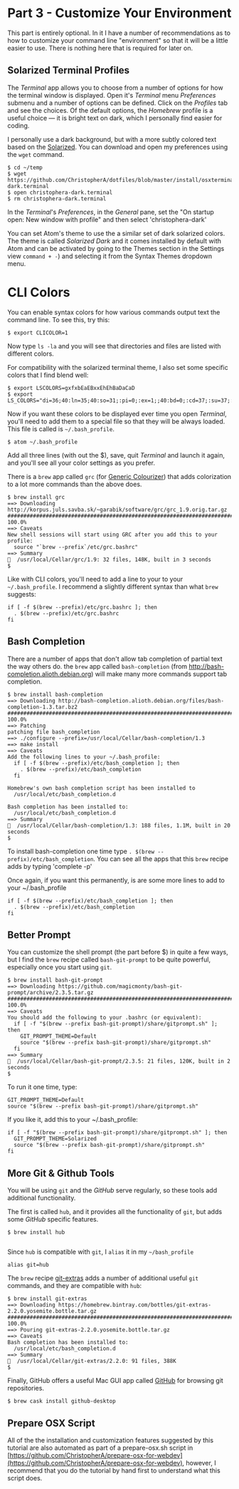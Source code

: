 Part 3 - Customize Your Environment
===================================

This part is entirely optional. In it I have a number of recommendations as to how to customize your command line "environment" so that it will be a little easier to use. There is nothing here that is required for later on.


Solarized Terminal Profiles
---------------------------

The _Terminal_ app allows you to choose from a number of options for how the terminal window is displayed. Open it's _Terminal_ menu _Preferences_ submenu and a number of options can be defined. Click on the _Profiles_ tab and see the choices. Of the default options, the _Homebrew_ profile is a useful choice — it is bright text on dark, which I personally find easier for coding.

I personally use a dark background, but with a more subtly colored text based on the [Solarized](http://ethanschoonover.com/solarized). You can download and open my preferences using the `wget` command.

```
$ cd ~/temp
$ wget https://github.com/ChristopherA/dotfiles/blob/master/install/osxterminal/christophera-dark.terminal
$ open christophera-dark.terminal
$ rm christophera-dark.terminal
```

In the _Terminal_'s _Preferences_, in the _General_ pane, set the "On startup open: New window with profile" and then select 'christophera-dark'

You can set Atom's theme to use the a similar set of dark solarized colors. The theme is called _Solarized Dark_ and it comes installed by default with Atom and can be activated by going to the Themes section in the Settings view `command + -`) and selecting it from the Syntax Themes dropdown menu.

CLI Colors
==========

You can enable syntax colors for how various commands output text the command line. To see this, try this:

```
$ export CLICOLOR=1
```

Now type `ls -la` and you will see that directories and files are listed with different colors.

For compatibility with the solarized terminal theme, I also set some specific colors that I find blend well:

```
$ export LSCOLORS=gxfxbEaEBxxEhEhBaDaCaD
$ export LS_COLORS="di=36;40:ln=35;40:so=31;:pi=0;:ex=1;;40:bd=0;:cd=37;:su=37;:sg=0;:tw=0;:ow=0;:"
```

Now if you want these colors to be displayed ever time you open _Terminal_, you'll need to add them to a special file so that they will be always loaded. This file is called is `~/.bash_profile`.

```
$ atom ~/.bash_profile
```

Add all three lines (with out the $), save, quit _Terminal_ and launch it again, and you'll see all your color settings as you prefer.

There is a `brew` app called `grc` (for [Generic Colourizer](http://kassiopeia.juls.savba.sk/~garabik/software/grc.html)) that adds colorization to a lot more commands than the above does.

```
$ brew install grc
==> Downloading http://korpus.juls.savba.sk/~garabik/software/grc/grc_1.9.orig.tar.gz
######################################################################## 100.0%
==> Caveats
New shell sessions will start using GRC after you add this to your profile:
  source "`brew --prefix`/etc/grc.bashrc"
==> Summary
🍺  /usr/local/Cellar/grc/1.9: 32 files, 148K, built in 3 seconds
$
```

Like with CLI colors, you'll need to add a line to your to your `~/.bash_profile`. I recommend a slightly different syntax than what `brew` suggests:

```
if [ -f $(brew --prefix)/etc/grc.bashrc ]; then
  . $(brew --prefix)/etc/grc.bashrc
fi
```

Bash Completion
---------------

There are a number of apps that don't allow tab completion of partial text the way others do. the `brew` app called `bash-completion` (from http://bash-completion.alioth.debian.org) will make many more commands support tab completion.

```
$ brew install bash-completion
==> Downloading http://bash-completion.alioth.debian.org/files/bash-completion-1.3.tar.bz2
######################################################################## 100.0%
==> Patching
patching file bash_completion
==> ./configure --prefix=/usr/local/Cellar/bash-completion/1.3
==> make install
==> Caveats
Add the following lines to your ~/.bash_profile:
  if [ -f $(brew --prefix)/etc/bash_completion ]; then
    . $(brew --prefix)/etc/bash_completion
  fi

Homebrew's own bash completion script has been installed to
  /usr/local/etc/bash_completion.d

Bash completion has been installed to:
  /usr/local/etc/bash_completion.d
==> Summary
🍺  /usr/local/Cellar/bash-completion/1.3: 188 files, 1.1M, built in 20 seconds
$
```

To install bash-completion one time type `. $(brew --prefix)/etc/bash_completion`. You can see all the apps that this `brew` recipe adds by typing 'complete -p'

Once again, if you want this permanently, is are some more lines to add to your ~/.bash_profile

```
if [ -f $(brew --prefix)/etc/bash_completion ]; then
  . $(brew --prefix)/etc/bash_completion
fi
```

Better Prompt
-------------

You can customize the shell prompt (the part before $) in quite a few ways, but I find the `brew` recipe called `bash-git-prompt` to be quite powerful, especially once you start using `git`.

```
$ brew install bash-git-prompt
==> Downloading https://github.com/magicmonty/bash-git-prompt/archive/2.3.5.tar.gz
######################################################################## 100.0%
==> Caveats
You should add the following to your .bashrc (or equivalent):
  if [ -f "$(brew --prefix bash-git-prompt)/share/gitprompt.sh" ]; then
    GIT_PROMPT_THEME=Default
    source "$(brew --prefix bash-git-prompt)/share/gitprompt.sh"
  fi
==> Summary
🍺  /usr/local/Cellar/bash-git-prompt/2.3.5: 21 files, 120K, built in 2 seconds
$
```

To run it one time, type:

```
GIT_PROMPT_THEME=Default
source "$(brew --prefix bash-git-prompt)/share/gitprompt.sh"
```

If you like it, add this to your ~/.bash_profile:

```
if [ -f "$(brew --prefix bash-git-prompt)/share/gitprompt.sh" ]; then
  GIT_PROMPT_THEME=Solarized
  source "$(brew --prefix bash-git-prompt)/share/gitprompt.sh"
fi
```

More Git & Github Tools
-----------------

You will be using `git` and the _GitHub_ serve regularly, so these tools add additional functionality.

The first is called `hub`, and it provides all the functionality of `git`, but adds some _GitHub_ specific features.

```
$ brew install hub


```

Since `hub` is compatible with `git`, I `alias` it in my `~/bash_profile`

```
alias git=hub
```

The `brew` recipe [git-extras]( https://github.com/visionmedia/git-extras) adds a number of additional useful `git` commands, and they are compatible with `hub`:

```
$ brew install git-extras
==> Downloading https://homebrew.bintray.com/bottles/git-extras-2.2.0.yosemite.bottle.tar.gz
######################################################################## 100.0%
==> Pouring git-extras-2.2.0.yosemite.bottle.tar.gz
==> Caveats
Bash completion has been installed to:
  /usr/local/etc/bash_completion.d
==> Summary
🍺  /usr/local/Cellar/git-extras/2.2.0: 91 files, 388K
$
```

Finally, GitHub offers a useful Mac GUI app called [GitHub](https://mac.github.com) for browsing git repositories.

```
$ brew cask install github-desktop 
```

Prepare OSX Script
------------------

All of the the installation and customization features suggested by this tutorial are also automated as part of a prepare-osx.sh script in [https://github.com/ChristopherA/prepare-osx-for-webdev](https://github.com/ChristopherA/prepare-osx-for-webdev), however, I recommend that you do the tutorial by hand first to understand what this script does.
